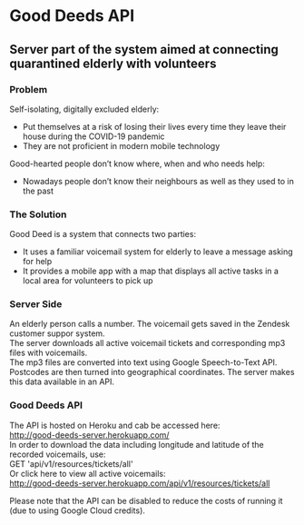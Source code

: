 # Good Deeds API
## Server part of the system aimed at connecting quarantined elderly with volunteers  


### Problem  
Self-isolating, digitally excluded elderly:  
* Put themselves at a risk of losing their lives every time they leave their house during the COVID-19 pandemic   
* They are not proficient in modern mobile technology  

Good-hearted people don’t know where, when and who needs help:  
* Nowadays people don’t know their neighbours as well as they used to in the past    

### The Solution  
Good Deed is a system that connects two parties:  
* It uses a familiar voicemail system for elderly to leave a message asking for help   
* It provides a mobile app with a map that displays all active tasks in a local area for volunteers to pick up    


### Server Side 
An elderly person calls a number. The voicemail gets saved in the Zendesk customer suppor system.  
The server downloads all active voicemail tickets and corresponding mp3 files with voicemails.  
The mp3 files are converted into text using Google Speech-to-Text API.  
Postcodes are then turned into geographical coordinates. The server makes this data available in an API.

### Good Deeds API
The API is hosted on Heroku and cab be accessed here:     
http://good-deeds-server.herokuapp.com/     
In order to download the data including longitude and latitude of the recorded voicemails, use:     
GET 'api/v1/resources/tickets/all'     
Or click  here to view all active voicemails:     
http://good-deeds-server.herokuapp.com/api/v1/resources/tickets/all     

Please note that the API can be disabled to reduce the costs of running it (due to using Google Cloud credits).  